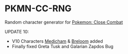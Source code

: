 # PKMN-CC-RNG
Random character generator for [Pokemon: Close Combat](https://wiki.gbl.gg/w/Pokemon:_Close_Combat)

UPDATE 10:
- V10 Characters [Medicham](https://wiki.gbl.gg/w/Pokemon:_Close_Combat/Medicham) & [Breloom](https://wiki.gbl.gg/w/Pokemon:_Close_Combat/Breloom) added
- Finally fixed Greta Tusk and Galarian Zapdos Bug
